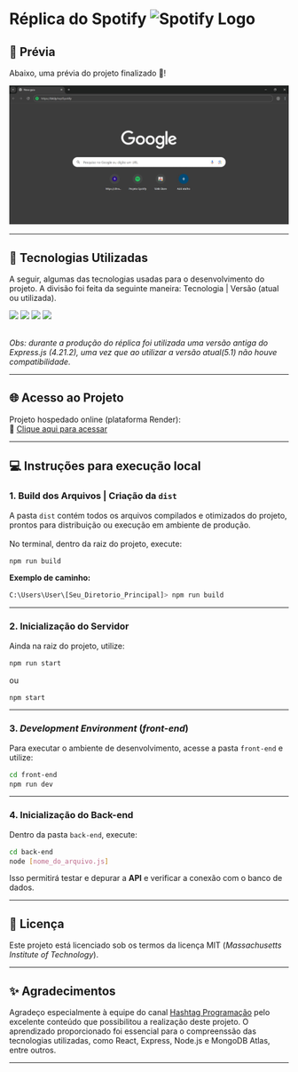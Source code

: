 # Réplica do Spotify <img src="https://cdn-icons-png.flaticon.com/512/174/174872.png" alt="Spotify Logo" width="19" height="19"/>

## 🧐 Prévia

Abaixo, uma prévia do projeto finalizado 🤝!

<div align="center">
  <img src="./preview/Previa-gif01.gif" width="600" alt="Prévia do Projeto" />
</div>

---

## 🚀 Tecnologias Utilizadas

A seguir, algumas das tecnologias usadas para o desenvolvimento do projeto. A divisão foi feita da seguinte maneira: Tecnologia | Versão (atual ou utilizada).

<div>
  <img src="https://img.shields.io/badge/Node.js-6.7-6DB33F?style=flat&logo=node.js&logoColor=white"/>
  <img src="https://img.shields.io/badge/MongoDB-6.17.0-47A248?style=flat&logo=mongodb&logoColor=white"/>
  <img src="https://img.shields.io/badge/React-19.1-61DAFB?style=flat&logo=react&logoColor=white"/>
  <img src="https://img.shields.io/badge/Express-4.21.2-000000?style=flat&logo=express&logoColor=white"/>
</div> <br/>

_Obs: durante a produção do réplica foi utilizada uma versão antiga do Express.js (4.21.2), uma vez que ao utilizar a versão atual(5.1) não houve compatibilidade._

---

## 🌐 Acesso ao Projeto

Projeto hospedado online (plataforma Render):<br>
🔗 [Clique aqui para acessar](https://bit.ly/replSpotify)

---

## 💻 Instruções para execução local

### 1. Build dos Arquivos | Criação da `dist`

A pasta `dist` contém todos os arquivos compilados e otimizados do projeto, prontos para distribuição ou execução em ambiente de produção. <br /> <br />
No terminal, dentro da raiz do projeto, execute:

```bash
npm run build
```

**Exemplo de caminho:**

```bash
C:\Users\User\[Seu_Diretorio_Principal]> npm run build
```

---

### 2. Inicialização do Servidor

Ainda na raiz do projeto, utilize:

```bash
npm run start
```

ou

```bash
npm start
```

---

### 3. _Development Environment_ (**_front-end_**)

Para executar o ambiente de desenvolvimento, acesse a pasta `front-end` e utilize:

```bash
cd front-end
npm run dev
```

---

### 4. Inicialização do Back-end

Dentro da pasta `back-end`, execute:

```bash
cd back-end
node [nome_do_arquivo.js]
```

Isso permitirá testar e depurar a **API** e verificar a conexão com o banco de dados.

---

## 📜 Licença

Este projeto está licenciado sob os termos da licença MIT (_Massachusetts Institute of Technology_).

---

## ✨ Agradecimentos

Agradeço especialmente à equipe do canal [Hashtag Programação](https://www.youtube.com/@HashtagProgramacao) pelo excelente conteúdo que possibilitou a realização deste projeto. O aprendizado proporcionado foi essencial para o compreenssão das tecnologias utilizadas, como React, Express, Node.js e MongoDB Atlas, entre outros.

---
